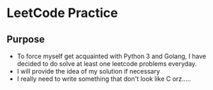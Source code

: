 # LeetCode Practice
## Purpose
* To force myself get acquainted with Python 3 and Golang, I have decided to do solve at least one leetcode problems everyday.
* I will provide the idea of my solution if necessary
* I really need to write something that don't look like C orz.....
